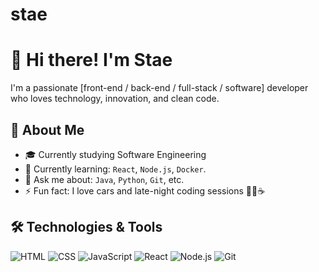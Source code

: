 # stae

# 👋 Hi there! I'm Stae

I'm a passionate [front-end / back-end / full-stack / software] developer who loves technology, innovation, and clean code.

## 🚀 About Me

- 🎓 Currently studying Software Engineering
- 🌱 Currently learning: `React`, `Node.js`, `Docker`.
- 💬 Ask me about: `Java`, `Python`, `Git`, etc.
- ⚡ Fun fact: I love cars and late-night coding sessions 👨‍💻☕

## 🛠️ Technologies & Tools

![HTML](https://img.shields.io/badge/HTML-E34F26?style=for-the-badge&logo=html5&logoColor=fff)
![CSS](https://img.shields.io/badge/CSS-1572B6?style=for-the-badge&logo=css3)
![JavaScript](https://img.shields.io/badge/JavaScript-F7DF1E?style=for-the-badge&logo=javascript&logoColor=000)
![React](https://img.shields.io/badge/React-20232A?style=for-the-badge&logo=react&logoColor=61DAFB)
![Node.js](https://img.shields.io/badge/Node.js-339933?style=for-the-badge&logo=nodedotjs&logoColor=white)
![Git](https://img.shields.io/badge/Git-F05032?style=for-the-badge&logo=git&logoColor=fff)




